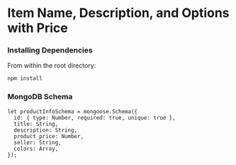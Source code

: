 # Item Name, Description, and Options with Price

### Installing Dependencies

From within the root directory:

```sh
npm install
```

### MongoDB Schema

```
let productInfoSchema = mongoose.Schema({
  id: { type: Number, required: true, unique: true },
  title: String,
  description: String,
  product_price: Number,
  seller: String,
  colors: Array,
});
```
